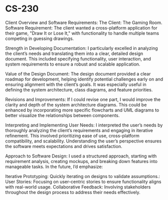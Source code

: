 # CS-230



Client Overview and Software Requirements:
The Client: The Gaming Room.
Software Requirement: The client wanted a cross-platform application for their game, "Draw It or Lose It," with functionality to handle multiple teams competing in guessing drawings.

Strength in Developing Documentation:
I particularly excelled in analyzing the client’s needs and translating them into a clear, detailed design document. This included specifying functionality, user interaction, and system requirements to ensure a robust and scalable application.

Value of the Design Document:
The design document provided a clear roadmap for development, helping identify potential challenges early on and ensuring alignment with the client’s goals. It was especially useful in defining the system architecture, class diagrams, and feature priorities.

Revisions and Improvements:
If I could revise one part, I would improve the clarity and depth of the system architecture diagrams. This could be enhanced by incorporating more specific flowcharts and UML diagrams to better visualize the relationships between components.

Interpreting and Implementing User Needs:
I interpreted the user’s needs by thoroughly analyzing the client’s requirements and engaging in iterative refinement. This involved prioritizing ease of use, cross-platform compatibility, and scalability. Understanding the user’s perspective ensures the software meets expectations and drives satisfaction.

Approach to Software Design:
I used a structured approach, starting with requirement analysis, creating mockups, and breaking down features into manageable tasks. In the future, I’d emphasize:

Iterative Prototyping: Quickly iterating on designs to validate assumptions.:
User Stories: Focusing on user-centric stories to ensure functionality aligns with real-world usage.
Collaborative Feedback: Involving stakeholders throughout the design process to address their needs effectively.
